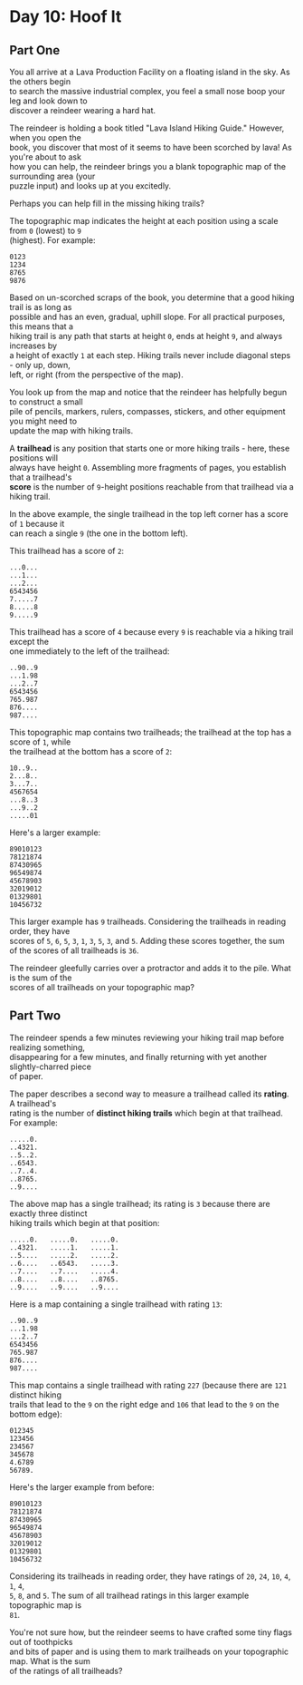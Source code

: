 # Day 10: Hoof It  
## Part One  

You all arrive at a Lava Production Facility on a floating island in the sky. As the others begin  
to search the massive industrial complex, you feel a small nose boop your leg and look down to  
discover a reindeer wearing a hard hat.  

The reindeer is holding a book titled "Lava Island Hiking Guide." However, when you open the  
book, you discover that most of it seems to have been scorched by lava! As you're about to ask  
how you can help, the reindeer brings you a blank topographic map of the surrounding area (your  
puzzle input) and looks up at you excitedly.  

Perhaps you can help fill in the missing hiking trails?  

The topographic map indicates the height at each position using a scale from `0` (lowest) to `9`  
(highest). For example:  

```  
0123  
1234  
8765  
9876  
```  

Based on un-scorched scraps of the book, you determine that a good hiking trail is as long as  
possible and has an even, gradual, uphill slope. For all practical purposes, this means that a  
hiking trail is any path that starts at height `0`, ends at height `9`, and always increases by  
a height of exactly `1` at each step. Hiking trails never include diagonal steps - only up, down,  
left, or right (from the perspective of the map).  

You look up from the map and notice that the reindeer has helpfully begun to construct a small  
pile of pencils, markers, rulers, compasses, stickers, and other equipment you might need to  
update the map with hiking trails.  

A **trailhead** is any position that starts one or more hiking trails - here, these positions will  
always have height `0`. Assembling more fragments of pages, you establish that a trailhead's  
**score** is the number of `9`-height positions reachable from that trailhead via a hiking trail.  

In the above example, the single trailhead in the top left corner has a score of `1` because it  
can reach a single `9` (the one in the bottom left).  

This trailhead has a score of `2`:  

```  
...0...  
...1...  
...2...  
6543456  
7.....7  
8.....8  
9.....9  
```  

This trailhead has a score of `4` because every `9` is reachable via a hiking trail except the  
one immediately to the left of the trailhead:  

```  
..90..9  
...1.98  
...2..7  
6543456  
765.987  
876....  
987....  
```  

This topographic map contains two trailheads; the trailhead at the top has a score of `1`, while  
the trailhead at the bottom has a score of `2`:  

```  
10..9..  
2...8..  
3...7..  
4567654  
...8..3  
...9..2  
.....01  
```  

Here's a larger example:  

```  
89010123  
78121874  
87430965  
96549874  
45678903  
32019012  
01329801  
10456732  
```  

This larger example has `9` trailheads. Considering the trailheads in reading order, they have  
scores of `5`, `6`, `5`, `3`, `1`, `3`, `5`, `3`, and `5`. Adding these scores together, the sum  
of the scores of all trailheads is `36`.  

The reindeer gleefully carries over a protractor and adds it to the pile. What is the sum of the  
scores of all trailheads on your topographic map?  

## Part Two  

The reindeer spends a few minutes reviewing your hiking trail map before realizing something,  
disappearing for a few minutes, and finally returning with yet another slightly-charred piece  
of paper.  

The paper describes a second way to measure a trailhead called its **rating**. A trailhead's  
rating is the number of **distinct hiking trails** which begin at that trailhead. For example:  

```  
.....0.  
..4321.  
..5..2.  
..6543.  
..7..4.  
..8765.  
..9....  
```  

The above map has a single trailhead; its rating is `3` because there are exactly three distinct  
hiking trails which begin at that position:  

```  
.....0.   .....0.   .....0.  
..4321.   .....1.   .....1.  
..5....   .....2.   .....2.  
..6....   ..6543.   .....3.  
..7....   ..7....   .....4.  
..8....   ..8....   ..8765.  
..9....   ..9....   ..9....  
```  

Here is a map containing a single trailhead with rating `13`:  

```  
..90..9  
...1.98  
...2..7  
6543456  
765.987  
876....  
987....  
```  

This map contains a single trailhead with rating `227` (because there are `121` distinct hiking  
trails that lead to the `9` on the right edge and `106` that lead to the `9` on the bottom edge):  

```  
012345  
123456  
234567  
345678  
4.6789  
56789.  
```  

Here's the larger example from before:  

```  
89010123  
78121874  
87430965  
96549874  
45678903  
32019012  
01329801  
10456732  
```  

Considering its trailheads in reading order, they have ratings of `20`, `24`, `10`, `4`, `1`, `4`,  
`5`, `8`, and `5`. The sum of all trailhead ratings in this larger example topographic map is  
`81`.  

You're not sure how, but the reindeer seems to have crafted some tiny flags out of toothpicks  
and bits of paper and is using them to mark trailheads on your topographic map. What is the sum  
of the ratings of all trailheads?  